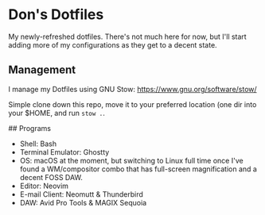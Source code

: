 # Don's Dotfiles

My newly-refreshed dotfiles. There's not much here for now, but I'll start
adding more of my configurations as they get to a decent state.

## Management

I manage my Dotfiles using GNU Stow:
https://www.gnu.org/software/stow/

Simple clone down this repo, move it to your preferred location (one dir
into your $HOME, and run `stow .`.

## Programs

* Shell: Bash
* Terminal Emulator: Ghostty
* OS: macOS at the moment, but switching to Linux full time once I've found a
  WM/compositor combo that has full-screen magnification and a decent FOSS DAW.
* Editor: Neovim
* E-mail Client: Neomutt & Thunderbird
* DAW: Avid Pro Tools & MAGIX Sequoia

